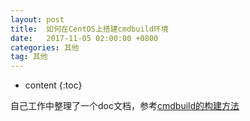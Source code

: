 ```yaml
---
layout: post
title:  如何在CentOS上搭建cmdbuild环境
date:   2017-11-05 02:00:00 +0800
categories: 其他
tag: 其他
---
```

* content
{:toc}


自己工作中整理了一个doc文档，参考[cmdbuild的构建方法](http://utanesuke.shop/99-other/HowToDeployCMDBuild.pdf)